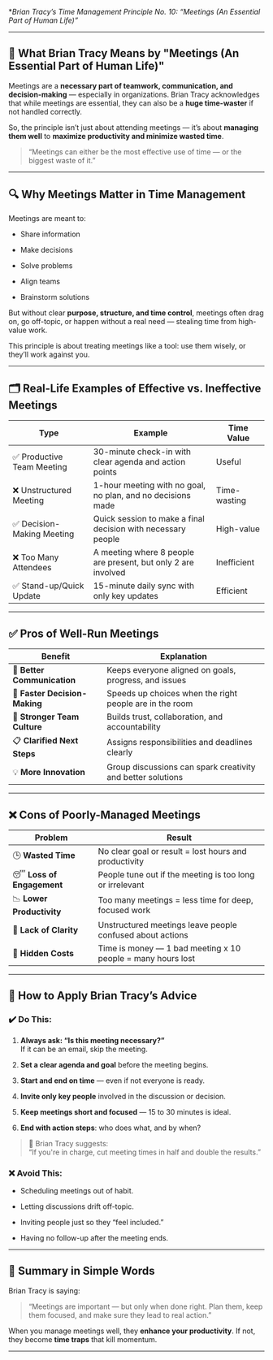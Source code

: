 **Brian Tracy’s Time Management Principle No. 10: 
	*“Meetings (An Essential Part of Human Life)”**

---

## 🧠 **What Brian Tracy Means by "Meetings (An Essential Part of Human Life)"**

Meetings are a **necessary part of teamwork, communication, and decision-making** — especially in organizations. Brian Tracy acknowledges that while meetings are essential, they can also be a **huge time-waster** if not handled correctly.

So, the principle isn’t just about attending meetings — it’s about **managing them well** to **maximize productivity and minimize wasted time**.

> “Meetings can either be the most effective use of time — or the biggest waste of it.”

---

## 🔍 **Why Meetings Matter in Time Management**

Meetings are meant to:

- Share information
    
- Make decisions
    
- Solve problems
    
- Align teams
    
- Brainstorm solutions
    

But without clear **purpose, structure, and time control**, meetings often drag on, go off-topic, or happen without a real need — stealing time from high-value work.

This principle is about treating meetings like a tool: use them wisely, or they’ll work against you.

---

## 🗂️ **Real-Life Examples of Effective vs. Ineffective Meetings**

|Type|Example|Time Value|
|---|---|---|
|✅ Productive Team Meeting|30-minute check-in with clear agenda and action points|Useful|
|❌ Unstructured Meeting|1-hour meeting with no goal, no plan, and no decisions made|Time-wasting|
|✅ Decision-Making Meeting|Quick session to make a final decision with necessary people|High-value|
|❌ Too Many Attendees|A meeting where 8 people are present, but only 2 are involved|Inefficient|
|✅ Stand-up/Quick Update|15-minute daily sync with only key updates|Efficient|

---

## ✅ **Pros of Well-Run Meetings**

|Benefit|Explanation|
|---|---|
|🤝 **Better Communication**|Keeps everyone aligned on goals, progress, and issues|
|🧠 **Faster Decision-Making**|Speeds up choices when the right people are in the room|
|🏢 **Stronger Team Culture**|Builds trust, collaboration, and accountability|
|📋 **Clarified Next Steps**|Assigns responsibilities and deadlines clearly|
|💡 **More Innovation**|Group discussions can spark creativity and better solutions|

---

## ❌ **Cons of Poorly-Managed Meetings**

|Problem|Result|
|---|---|
|🕒 **Wasted Time**|No clear goal or result = lost hours and productivity|
|😴 **Loss of Engagement**|People tune out if the meeting is too long or irrelevant|
|📉 **Lower Productivity**|Too many meetings = less time for deep, focused work|
|🤷 **Lack of Clarity**|Unstructured meetings leave people confused about actions|
|💸 **Hidden Costs**|Time is money — 1 bad meeting x 10 people = many hours lost|

---

## 🧠 **How to Apply Brian Tracy’s Advice**

### ✔️ Do This:

1. **Always ask: “Is this meeting necessary?”**  
    If it can be an email, skip the meeting.
    
2. **Set a clear agenda and goal** before the meeting begins.
    
3. **Start and end on time** — even if not everyone is ready.
    
4. **Invite only key people** involved in the discussion or decision.
    
5. **Keep meetings short and focused** — 15 to 30 minutes is ideal.
    
6. **End with action steps**: who does what, and by when?
    

> 💬 Brian Tracy suggests:  
> “If you're in charge, cut meeting times in half and double the results.”

### ❌ Avoid This:

- Scheduling meetings out of habit.
    
- Letting discussions drift off-topic.
    
- Inviting people just so they “feel included.”
    
- Having no follow-up after the meeting ends.
    

---

## 📌 **Summary in Simple Words**

Brian Tracy is saying:

> “Meetings are important — but only when done right. Plan them, keep them focused, and make sure they lead to real action.”

When you manage meetings well, they **enhance your productivity**. If not, they become **time traps** that kill momentum.

---

